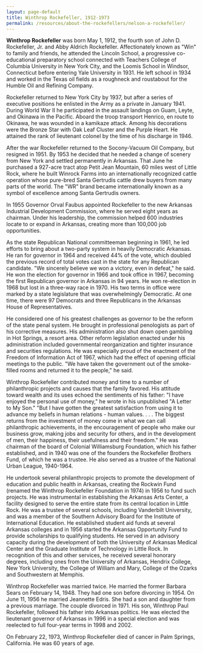 ```yaml
---
layout: page-default
title: Winthrop Rockefeller, 1912-1973
permalink: /resources/about-the-rockefellers/nelson-a-rockefeller/
---
```

**Winthrop Rockefeller** was born May 1, 1912, the fourth son of John D. Rockefeller, Jr. and Abby Aldrich Rockefeller. Affectionately known as "Win" to family and friends, he attended the Lincoln School, a progressive co-educational preparatory school connected with Teachers College of Columbia University in New York City, and the Loomis School in Windsor, Connecticut before entering Yale University in 1931\. He left school in 1934 and worked in the Texas oil fields as a roughneck and roustabout for the Humble Oil and Refining Company.  

Rockefeller returned to New York City by 1937, but after a series of executive positions he enlisted in the Army as a private in January 1941\. During World War II he participated in the assault landings on Guam, Leyte, and Okinawa in the Pacific. Aboard the troop transport Henrico, en route to Okinawa, he was wounded in a kamikaze attack. Among his decorations were the Bronze Star with Oak Leaf Cluster and the Purple Heart. He attained the rank of lieutenant colonel by the time of his discharge in 1946.  

After the war Rockefeller returned to the Socony-Vacuum Oil Company, but resigned in 1951\. By 1953 he decided that he needed a change of scenery from New York and settled permanently in Arkansas. That June he purchased a 927-acre tract atop Petit Jean Mountain, 60 miles west of Little Rock, where he built Winrock Farms into an internationally recognized cattle operation whose pure-bred Santa Gertrudis cattle drew buyers from many parts of the world. The "WR" brand became internationally known as a symbol of excellence among Santa Gertrudis owners.  

In 1955 Governor Orval Faubus appointed Rockefeller to the new Arkansas Industrial Development Commission, where he served eight years as chairman. Under his leadership, the commission helped 600 industries locate to or expand in Arkansas, creating more than 100,000 job opportunities.  

As the state Republican National committeeman beginning in 1961, he led efforts to bring about a two-party system in heavily Democratic Arkansas. He ran for governor in 1964 and received 44% of the vote, which doubled the previous record of total votes cast in the state for any Republican candidate. "We sincerely believe we won a victory, even in defeat," he said. He won the election for governor in 1966 and took office in 1967, becoming the first Republican governor in Arkansas in 94 years. He won re-election in 1968 but lost in a three-way race in 1970\. His two terms in office were marked by a state legislature that was overwhelmingly Democratic. At one time, there were 97 Democrats and three Republicans in the Arkansas House of Representatives.  

He considered one of his greatest challenges as governor to be the reform of the state penal system. He brought in professional penologists as part of his corrective measures. His administration also shut down open gambling in Hot Springs, a resort area. Other reform legislation enacted under his administration included governmental reorganization and tighter insurance and securities regulations. He was especially proud of the enactment of the Freedom of Information Act of 1967, which had the effect of opening official meetings to the public. "We have taken the government out of the smoke-filled rooms and returned it to the people," he said.  

Winthrop Rockefeller contributed money and time to a number of philanthropic projects and causes that the family favored. His attitude toward wealth and its uses echoed the sentiments of his father: "I have enjoyed the personal use of money," he wrote in his unpublished "A Letter to My Son." "But I have gotten the greatest satisfaction from using it to advance my beliefs in human relations - human values. . . . The biggest returns from the investment of money come in what we can call philanthropic achievements, in the encouragement of people who make our business grow, making jobs and security for others, and in the development of men, their happiness, their usefulness and their freedom." He was chairman of the board of Colonial Williamsburg Foundation, which his father established, and in 1940 was one of the founders the Rockefeller Brothers Fund, of which he was a trustee. He also served as a trustee of the National Urban League, 1940-1964\.  

He undertook several philanthropic projects to promote the development of education and public health in Arkansas, creating the Rockwin Fund (renamed the Winthrop Rockefeller Foundation in 1974) in 1956 to fund such projects. He was instrumental in establishing the Arkansas Arts Center, a facility designed to serve the entire state from its central location in Little Rock. He was a trustee of several schools, including Vanderbilt University, and was a member of the Southern Advisory Board for the Institute of International Education. He established student aid funds at several Arkansas colleges and in 1956 started the Arkansas Opportunity Fund to provide scholarships to qualifying students. He served in an advisory capacity during the development of both the University of Arkansas Medical Center and the Graduate Institute of Technology in Little Rock. In recognition of this and other services, he received several honorary degrees, including ones from the University of Arkansas, Hendrix College, New York University, the College of William and Mary, College of the Ozarks and Southwestern at Memphis.  

Winthrop Rockefeller was married twice. He married the former Barbara Sears on February 14, 1948\. They had one son before divorcing in 1954\. On June 11, 1956 he married Jeannette Edris. She had a son and daughter from a previous marriage. The couple divorced in 1971\. His son, Winthrop Paul Rockefeller, followed his father into Arkansas politics. He was elected the lieutenant governor of Arkansas in 1996 in a special election and was reelected to full four-year terms in 1998 and 2002.  

On February 22, 1973, Winthrop Rockefeller died of cancer in Palm Springs, California. He was 60 years of age.  

